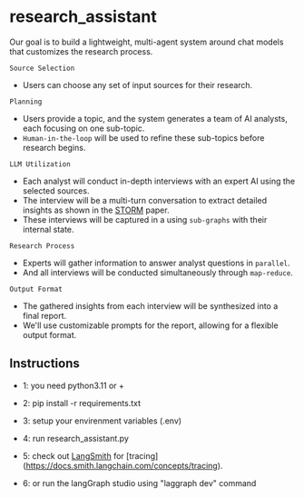 # research_assistant

Our goal is to build a lightweight, multi-agent system around chat models that customizes the research process.

`Source Selection` 
* Users can choose any set of input sources for their research.
  
`Planning` 
* Users provide a topic, and the system generates a team of AI analysts, each focusing on one sub-topic.
* `Human-in-the-loop` will be used to refine these sub-topics before research begins.
  
`LLM Utilization`
* Each analyst will conduct in-depth interviews with an expert AI using the selected sources.
* The interview will be a multi-turn conversation to extract detailed insights as shown in the [STORM](https://arxiv.org/abs/2402.14207) paper.
* These interviews will be captured in a using `sub-graphs` with their internal state. 
   
`Research Process`
* Experts will gather information to answer analyst questions in `parallel`.
* And all interviews will be conducted simultaneously through `map-reduce`.

`Output Format` 
* The gathered insights from each interview will be synthesized into a final report.
* We'll use customizable prompts for the report, allowing for a flexible output format. 


## Instructions

* 1:
you need python3.11 or +

* 2:
pip install -r requirements.txt

* 3:
setup your envirenment variables (.env)

* 4:
run research_assistant.py

* 5:
check out [LangSmith](https://docs.smith.langchain.com/) for [tracing] (https://docs.smith.langchain.com/concepts/tracing).

* 6:
or run the langGraph studio using "laggraph dev" command


